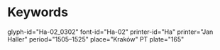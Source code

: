 # Keywords
glyph-id="Ha-02_0302"
font-id="Ha-02"
printer-id="Ha"
printer="Jan Haller"
period="1505–1525"
place="Kraków"
PT plate="165"
